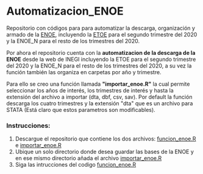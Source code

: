 # Automatizacion_ENOE
Repositorio con códigos para para automatizar la descarga, organización y armado de la [ENOE](https://www.inegi.org.mx/programas/enoe/15ymas/), incluyendo la [ETOE](https://www.inegi.org.mx/investigacion/etoe/) para el segundo trimestre del 2020 y la ENOE_N para el resto de los trimestres del 2020.

Por ahora el repositorio cuenta con la **automatizacion de la descarga de la ENOE** desde la web de INEGI incluyendo la ETOE para el segundo trimestre del 2020 y la ENOE_N para el resto de los trimestres del 2020, a su vez la función también las organiza en carpetas por año y trimestre.

Para ello se creo una función llamada **"importar_enoe.R"** la cual permite seleccionar los años de interés, los trimestres de interés y hasta la extensión del archivo a importar (dta, dbf, csv, sav).
Por default la función descarga los cuatro trimestres y la extensión "dta" que es un archivo para STATA (Está claro que estos parametros son modificables).

### Instrucciones:
1. Descargue el repositorio que contiene los dos archivos: [funcion_enoe.R](https://github.com/LIZZETHGOMEZ/Automatizacion_ENOE/blob/main/funcion_enoe.R) e [importar_enoe.R](https://github.com/LIZZETHGOMEZ/Automatizacion_ENOE/blob/main/importar_enoe.R)
2. Ubique un solo directorio donde desea guardar las bases de la ENOE y en ese mismo directorio añada el archivo [importar_enoe.R](https://github.com/LIZZETHGOMEZ/Automatizacion_ENOE/blob/main/importar_enoe.R)
3. Siga las intrucciones del codigo [funcion_enoe.R](https://github.com/LIZZETHGOMEZ/Automatizacion_ENOE/blob/main/funcion_enoe.R)
